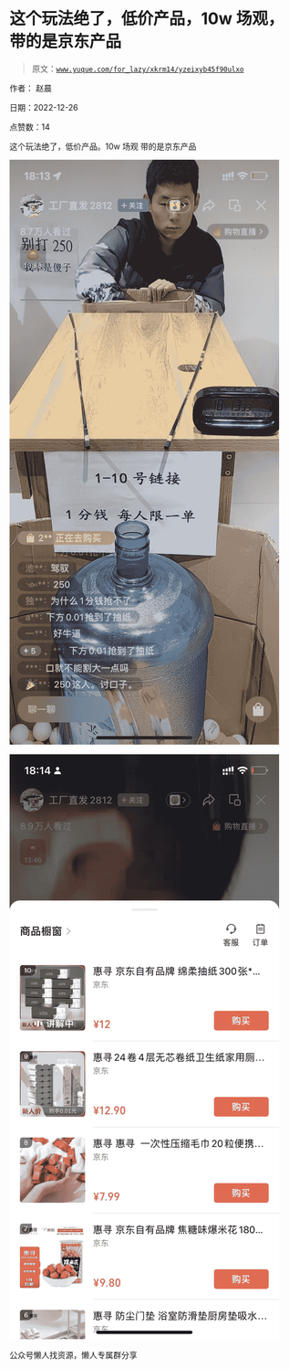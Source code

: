 # 这个玩法绝了，低价产品，10w 场观，带的是京东产品

> 原文：[`www.yuque.com/for_lazy/xkrm14/yzeixyb45f90ulxo`](https://www.yuque.com/for_lazy/xkrm14/yzeixyb45f90ulxo)

作者： 赵晨

日期：2022-12-26

点赞数：14

这个玩法绝了，低价产品。10w 场观 带的是京东产品

![](img/98eddc2f3a40360e26a8746783fab700.png)

![](img/1bc92bd14a5941caa4bbeb861e1513da.png)

公众号懒人找资源，懒人专属群分享

